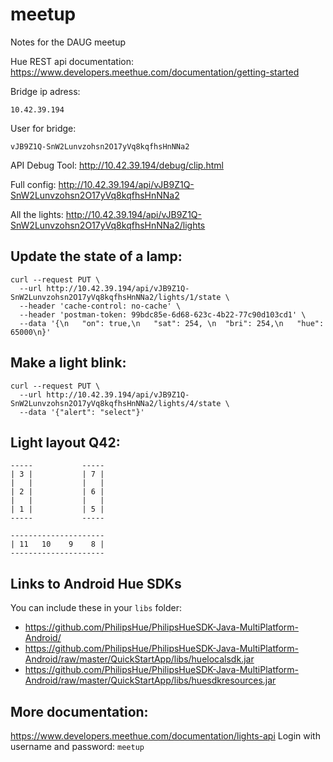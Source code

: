 # meetup
Notes for the DAUG meetup

Hue REST api documentation: https://www.developers.meethue.com/documentation/getting-started

Bridge ip adress:

    10.42.39.194

User for bridge:

    vJB9Z1Q-SnW2Lunvzohsn2O17yVq8kqfhsHnNNa2

API Debug Tool: http://10.42.39.194/debug/clip.html

Full config: http://10.42.39.194/api/vJB9Z1Q-SnW2Lunvzohsn2O17yVq8kqfhsHnNNa2

All the lights: http://10.42.39.194/api/vJB9Z1Q-SnW2Lunvzohsn2O17yVq8kqfhsHnNNa2/lights

## Update the state of a lamp:
    curl --request PUT \
      --url http://10.42.39.194/api/vJB9Z1Q-SnW2Lunvzohsn2O17yVq8kqfhsHnNNa2/lights/1/state \
      --header 'cache-control: no-cache' \
      --header 'postman-token: 99bdc85e-6d68-623c-4b22-77c90d103cd1' \
      --data '{\n	"on": true,\n	"sat": 254, \n	"bri": 254,\n	"hue": 65000\n}'
      
## Make a light blink:
    curl --request PUT \
      --url http://10.42.39.194/api/vJB9Z1Q-SnW2Lunvzohsn2O17yVq8kqfhsHnNNa2/lights/4/state \
      --data '{"alert": "select"}'

## Light layout Q42:
    -----           -----
    | 3 |           | 7 |
    |   |           |   |
    | 2 |           | 6 |
    |   |           |   |
    | 1 |           | 5 |
    -----           -----

    ---------------------
    | 11   10    9    8 |
    ---------------------

## Links to Android Hue SDKs
You can include these in your `libs` folder:

- https://github.com/PhilipsHue/PhilipsHueSDK-Java-MultiPlatform-Android/
- https://github.com/PhilipsHue/PhilipsHueSDK-Java-MultiPlatform-Android/raw/master/QuickStartApp/libs/huelocalsdk.jar
- https://github.com/PhilipsHue/PhilipsHueSDK-Java-MultiPlatform-Android/raw/master/QuickStartApp/libs/huesdkresources.jar

## More documentation:
https://www.developers.meethue.com/documentation/lights-api
Login with username and password: `meetup`
